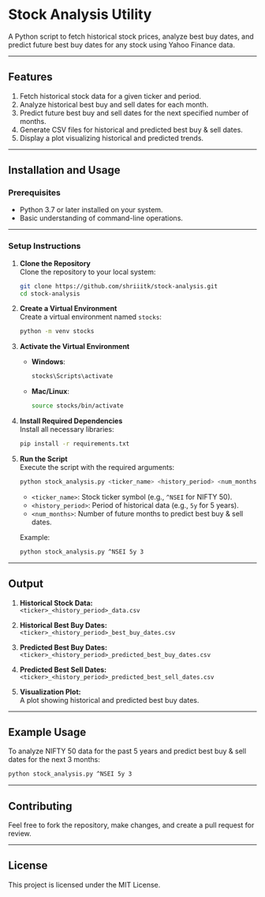 # Stock Analysis Utility

A Python script to fetch historical stock prices, analyze best buy dates, and predict future best buy dates for any stock using Yahoo Finance data.

---

## Features

1. Fetch historical stock data for a given ticker and period.
2. Analyze historical best buy and sell dates for each month.
3. Predict future best buy and sell dates for the next specified number of months.
4. Generate CSV files for historical and predicted best buy & sell dates.
5. Display a plot visualizing historical and predicted trends.

---

## Installation and Usage

### Prerequisites

- Python 3.7 or later installed on your system.
- Basic understanding of command-line operations.

---

### Setup Instructions

1. **Clone the Repository**  
   Clone the repository to your local system:
   ```bash
   git clone https://github.com/shriiitk/stock-analysis.git
   cd stock-analysis
   ```

2. **Create a Virtual Environment**  
   Create a virtual environment named `stocks`:
   ```bash
   python -m venv stocks
   ```

3. **Activate the Virtual Environment**
   - **Windows**:
     ```bash
     stocks\Scripts\activate
     ```
   - **Mac/Linux**:
     ```bash
     source stocks/bin/activate
     ```

4. **Install Required Dependencies**  
   Install all necessary libraries:
   ```bash
   pip install -r requirements.txt
   ```

5. **Run the Script**  
   Execute the script with the required arguments:
   ```bash
   python stock_analysis.py <ticker_name> <history_period> <num_months>
   ```
   - `<ticker_name>`: Stock ticker symbol (e.g., `^NSEI` for NIFTY 50).
   - `<history_period>`: Period of historical data (e.g., `5y` for 5 years).
   - `<num_months>`: Number of future months to predict best buy & sell dates.

   Example:
   ```bash
   python stock_analysis.py ^NSEI 5y 3
   ```

---

## Output

1. **Historical Stock Data:**  
   `<ticker>_<history_period>_data.csv`

2. **Historical Best Buy Dates:**  
   `<ticker>_<history_period>_best_buy_dates.csv`

3. **Predicted Best Buy Dates:**  
   `<ticker>_<history_period>_predicted_best_buy_dates.csv`

4. **Predicted Best Sell Dates:**  
   `<ticker>_<history_period>_predicted_best_sell_dates.csv`

5. **Visualization Plot:**  
   A plot showing historical and predicted best buy dates.

---

## Example Usage

To analyze NIFTY 50 data for the past 5 years and predict best buy & sell dates for the next 3 months:
```bash
python stock_analysis.py ^NSEI 5y 3
```

---

## Contributing

Feel free to fork the repository, make changes, and create a pull request for review.

---

## License

This project is licensed under the MIT License.
